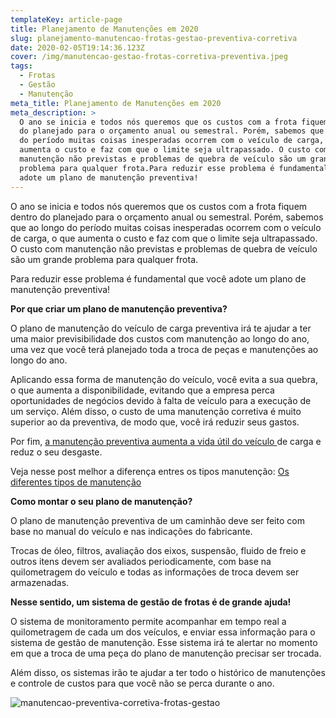 ```yaml
---
templateKey: article-page
title: Planejamento de Manutenções em 2020
slug: planejamento-manutencao-frotas-gestao-preventiva-corretiva
date: 2020-02-05T19:14:36.123Z
cover: /img/manutencao-gestao-frotas-corretiva-preventiva.jpeg
tags:
  - Frotas
  - Gestão
  - Manutenção
meta_title: Planejamento de Manutenções em 2020
meta_description: >
  O ano se inicia e todos nós queremos que os custos com a frota fiquem dentro
  do planejado para o orçamento anual ou semestral. Porém, sabemos que ao longo
  do período muitas coisas inesperadas ocorrem com o veículo de carga, o que
  aumenta o custo e faz com que o limite seja ultrapassado. O custo com
  manutenção não previstas e problemas de quebra de veículo são um grande
  problema para qualquer frota.Para reduzir esse problema é fundamental que você
  adote um plano de manutenção preventiva!
---
```

O ano se inicia e todos nós queremos que os custos com a frota fiquem dentro do planejado para o orçamento anual ou semestral. Porém, sabemos que ao longo do período muitas coisas inesperadas ocorrem com o veículo de carga, o que aumenta o custo e faz com que o limite seja ultrapassado. O custo com manutenção não previstas e problemas de quebra de veículo são um grande problema para qualquer frota.

Para reduzir esse problema é fundamental que você adote um plano de manutenção preventiva!



**Por que criar um plano de manutenção preventiva?**

O plano de manutenção do veículo de carga preventiva irá te ajudar a ter uma maior previsibilidade dos custos com manutenção ao longo do ano, uma vez que você terá planejado toda a troca de peças e manutenções ao longo do ano. 

Aplicando essa forma de manutenção do veículo, você evita a sua quebra, o que aumenta a disponibilidade, evitando que a empresa perca oportunidades de negócios devido à falta de veículo para a execução de um serviço. Além disso, o custo de uma manutenção corretiva é muito superior ao da preventiva, de modo que, você irá reduzir seus gastos. 

Por fim, [a manutenção preventiva aumenta a vida útil do veículo ](blog.minasmaquinas.com.br/sem-categoria/dicas-de-manutencao-do-seu-caminhao-mercedes-benz/)de carga e reduz o seu desgaste.

Veja nesse post melhor a diferença entres os tipos manutenção: [Os diferentes tipos de manutenção](https://www.infleet.com.br/blog/por-que-devo-fazer-a-gest%C3%A3o-de-manuten%C3%A7%C3%A3o-da-minha-frota/)



**Como montar o seu plano de manutenção?** 

O plano de manutenção preventiva de um caminhão deve ser feito com base no manual do veículo e nas indicações do fabricante. 

Trocas de óleo, filtros, avaliação dos eixos, suspensão, fluido de freio e outros itens devem ser avaliados periodicamente, com base na quilometragem do veículo e todas as informações de troca devem ser armazenadas. 

**Nesse sentido, um sistema de gestão de frotas é de grande ajuda!**

O sistema de monitoramento permite acompanhar em tempo real a quilometragem de cada um dos veículos, e enviar essa informação para o sistema de gestão de manutenção. Esse sistema irá te alertar no momento em que a troca de uma peça do plano de manutenção precisar ser trocada. 

Além disso, os sistemas irão te ajudar a ter todo o histórico de manutenções e controle de custos para que você não se perca durante o ano. 

![manutencao-preventiva-corretiva-frotas-gestao](/img/manutencao-preventiva-corretiva-frotas-gestao.png "Exemplo de plano de manutenção do Caminhão Ford Cargo.")
